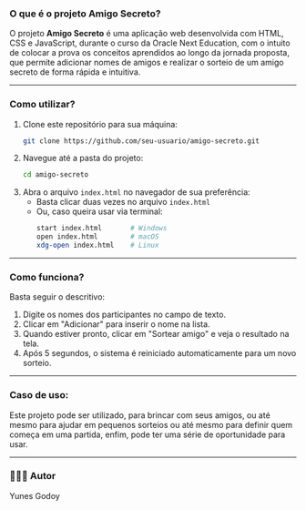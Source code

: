 

### O que é o projeto Amigo Secreto?

O projeto **Amigo Secreto** é uma aplicação web desenvolvida com HTML, CSS e JavaScript, durante o curso da Oracle Next Education, com o intuito de colocar a prova os conceitos aprendidos ao longo da jornada proposta, que permite adicionar nomes de amigos e realizar o sorteio de um amigo secreto de forma rápida e intuitiva.

---


### Como utilizar?

1. Clone este repositório para sua máquina:
   ```bash
   git clone https://github.com/seu-usuario/amigo-secreto.git
   ```
2. Navegue até a pasta do projeto:
   ```bash
   cd amigo-secreto
   ```
3. Abra o arquivo `index.html` no navegador de sua preferência:
   - Basta clicar duas vezes no arquivo `index.html`
   - Ou, caso queira usar via terminal:
     ```bash
     start index.html       # Windows
     open index.html        # macOS
     xdg-open index.html    # Linux
     ```

---

### Como funciona?

Basta seguir o descritivo:
1. Digite os nomes dos participantes no campo de texto.
2. Clicar em "Adicionar" para inserir o nome na lista.
3. Quando estiver pronto, clicar em "Sortear amigo" e veja o resultado na tela.
4. Após 5 segundos, o sistema é reiniciado automaticamente para um novo sorteio.

---

### Caso de uso:

Este projeto pode ser utilizado, para brincar com seus amigos, ou até mesmo para ajudar em pequenos sorteios ou até mesmo para definir quem começa em uma partida, enfim, pode ter uma série de oportunidade para usar.

---

### 👨🏻‍💻 Autor

Yunes Godoy
